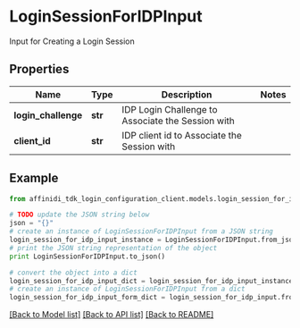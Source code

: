 # LoginSessionForIDPInput

Input for Creating a Login Session

## Properties

| Name                | Type    | Description                                       | Notes |
| ------------------- | ------- | ------------------------------------------------- | ----- |
| **login_challenge** | **str** | IDP Login Challenge to Associate the Session with |
| **client_id**       | **str** | IDP client id to Associate the Session with       |

## Example

```python
from affinidi_tdk_login_configuration_client.models.login_session_for_idp_input import LoginSessionForIDPInput

# TODO update the JSON string below
json = "{}"
# create an instance of LoginSessionForIDPInput from a JSON string
login_session_for_idp_input_instance = LoginSessionForIDPInput.from_json(json)
# print the JSON string representation of the object
print LoginSessionForIDPInput.to_json()

# convert the object into a dict
login_session_for_idp_input_dict = login_session_for_idp_input_instance.to_dict()
# create an instance of LoginSessionForIDPInput from a dict
login_session_for_idp_input_form_dict = login_session_for_idp_input.from_dict(login_session_for_idp_input_dict)
```

[[Back to Model list]](../README.md#documentation-for-models) [[Back to API list]](../README.md#documentation-for-api-endpoints) [[Back to README]](../README.md)
